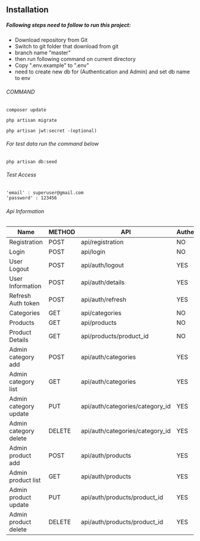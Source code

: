 ##  Installation

##### Following steps need to follow to run this project:

- Download repository from Git
- Switch to git folder that download from git
- branch name "master"
- then run following command on current directory
- Copy ".env.example" to ".env"
- need to create new db for (Authentication and Admin) and set db name to env

###### COMMAND

```
composer update

php artisan migrate

php artisan jwt:secret -(optional)
```

###### For test data run the command below
```
php artisan db:seed

```

###### Test Access
```
'email' : superuser@gmail.com
'password' : 123456

```

###### Api Information

| Name |  METHOD | API | Authentication |
| --- | --- | --- | --- |
| Registration | POST | api/registration  | NO |
| Login | POST | api/login  |NO |
| User Logout | POST | api/auth/logout  | YES |
| User Information| POST | api/auth/details  | YES |
| Refresh Auth token| POST | api/auth/refresh  | YES |
| Categories | GET | api/categories  | NO |
| Products | GET | api/products  | NO |
| Product Details | GET | api/products/product_id  | NO |
| Admin category add | POST | api/auth/categories  | YES |
| Admin category list | GET | api/auth/categories  | YES |
| Admin category update | PUT | api/auth/categories/category_id  | YES |
| Admin category delete | DELETE | api/auth/categories/category_id  | YES |
| Admin product add | POST | api/auth/products  | YES |
| Admin product list | GET | api/auth/products  | YES |
| Admin product update | PUT | api/auth/products/product_id  | YES |
| Admin product delete | DELETE | api/auth/products/product_id  | YES |
